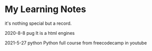 # My Learning Notes

it's nothing special but a record. 

2020-8-8 pug 
It is a html engines

2021-5-27 python
Python full course from freecodecamp in youtube
